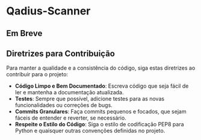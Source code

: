# Qadius-Scanner

## **Em Breve** 

## Diretrizes para Contribuição

Para manter a qualidade e a consistência do código, siga estas diretrizes ao contribuir para o projeto:

- **Código Limpo e Bem Documentado**: Escreva código que seja fácil de ler e mantenha a documentação atualizada.
- **Testes**: Sempre que possível, adicione testes para as novas funcionalidades ou correções de bugs.
- **Commits Granulares**: Faça commits pequenos e focados, que sejam fáceis de entender e reverter, se necessário.
- **Respeite o Estilo do Código**: Siga o estilo de codificação PEP8 para Python e quaisquer outras convenções definidas no projeto.